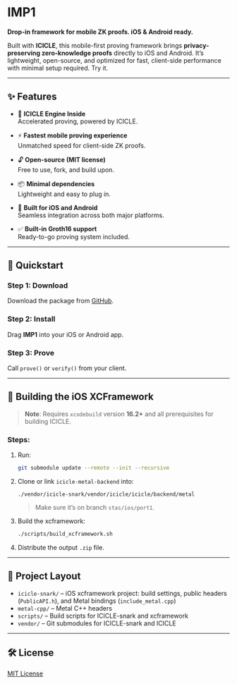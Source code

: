 # IMP1

**Drop-in framework for mobile ZK proofs. iOS & Android ready.**

Built with **ICICLE**, this mobile-first proving framework brings **privacy-preserving zero-knowledge proofs** directly to iOS and Android. It’s lightweight, open-source, and optimized for fast, client-side performance with minimal setup required. Try it.

---

## ✨ Features

- 🔧 **ICICLE Engine Inside**  
  Accelerated proving, powered by ICICLE.

- ⚡ **Fastest mobile proving experience**  
  Unmatched speed for client-side ZK proofs.

- 🔓 **Open-source (MIT license)**  
  Free to use, fork, and build upon.

- 📦 **Minimal dependencies**  
  Lightweight and easy to plug in.

- 📱 **Built for iOS and Android**  
  Seamless integration across both major platforms.

- ✅ **Built-in Groth16 support**  
  Ready-to-go proving system included.

---

## 🚀 Quickstart

### Step 1: Download  
Download the package from [GitHub](#).

### Step 2: Install  
Drag **IMP1** into your iOS or Android app.

### Step 3: Prove  
Call `prove()` or `verify()` from your client.

---

## 🔧 Building the iOS XCFramework

> **Note**: Requires `xcodebuild` version **16.2+** and all prerequisites for building ICICLE.

### Steps:

1. Run:
   ```bash
   git submodule update --remote --init --recursive
   ```

2. Clone or link `icicle-metal-backend` into:
   ```
   ./vendor/icicle-snark/vendor/icicle/icicle/backend/metal
   ```
   > Make sure it’s on branch `stas/ios/port1`.

3. Build the xcframework:
   ```bash
   ./scripts/build_xcframework.sh
   ```

4. Distribute the output `.zip` file.

---

## 📁 Project Layout

- `icicle-snark/` – iOS xcframework project: build settings, public headers (`PublicAPI.h`), and Metal bindings (`include_metal.cpp`)
- `metal-cpp/` – Metal C++ headers
- `scripts/` – Build scripts for ICICLE-snark and xcframework
- `vendor/` – Git submodules for ICICLE-snark and ICICLE

---

## 🛠 License

[MIT License](./LICENSE)
